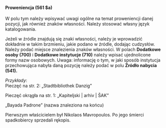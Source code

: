 #### Proweniencja (561 $a) 

W polu tym należy wpisywać uwagi ogólne na temat proweniencji danej pozycji, jak również znaków własności. Należy stosować własny język katalogowania.&nbsp;

Jeżeli w źródle znajdują się znaki własności, należy je wprowadzić dokładnie w takim brzmieniu, jakie podano w źródle, dodając cudzysłów. Należy podać miejsce znalezienia znaków własności. W polach **Dodatkowe osoby (700)** i **Dodatkowe instytucje (710)** należy wpisać ujednolicone formy nazw osobowych. Uwaga: informację o tym, w jaki sposób instytucja przechowująca nabyła daną pozycję należy podać w polu **Źródło nabycia (541).**

_Przykłady_:  
Pieczęć na str. 2:&nbsp;„Stadtbibliothek Danzig”

Pieczęć okrągła na str. 1:&nbsp;„Kapiteljski | arhiv | ŠAK”

„Bayada Padrone”&nbsp;(nazwa znaleziona na końcu)

Pierwszym właścicielem był Nikolaos Mavropoulos. Po jego śmierci spadkobiercy sprzedali rękopis.